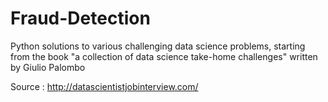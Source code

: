 # Fraud-Detection
Python solutions to various challenging data science problems, starting from the book "a collection of data science take-home challenges" written by Giulio Palombo

Source : http://datascientistjobinterview.com/
